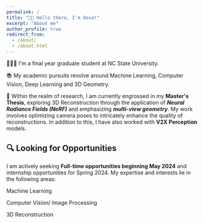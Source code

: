 ```yaml
---
permalink: /
title: "👋🏼 Hello there, I'm Deva!"
excerpt: "About me"
author_profile: true
redirect_from: 
  - /about/
  - /about.html
---
```


👨🏻‍💻 I'm a final year graduate student at NC State University.

📚  My academic pursuits revolve around Machine Learning, Computer Vision, Deep Learning and 3D Geometry.

🔬 Within the realm of research, I am currently engrossed in my **Master's Thesis**, exploring 3D Reconstruction through the application of ***Neural Radiance Fields (NeRF)*** and emphasizing ***multi-view geometry***. My work involves optimizing camera poses to intricately enhance the quality of reconstructions. In addition to this, I have also worked with **V2X Perception** models.

## 🔍 Looking for Opportunities

I am actively seeking **Full-time opportunities beginning May 2024** and internship opportunities for Spring 2024. My expertise and interests lie in the following areas:

Machine Learning

Computer Vision/ Image Processing

3D Reconstruction


